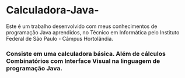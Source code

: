 # Calculadora-Java-
Este é um trabalho desenvolvido com meus conhecimentos
de programação Java aprendidos, no Técnico em Informática pelo
Instituto Federal de São Paulo - Câmpus Hortolândia.

### Consiste em uma calculadora básica. Além de cálculos Combinatórios com Interface Visual na linguagem de programação Java.


